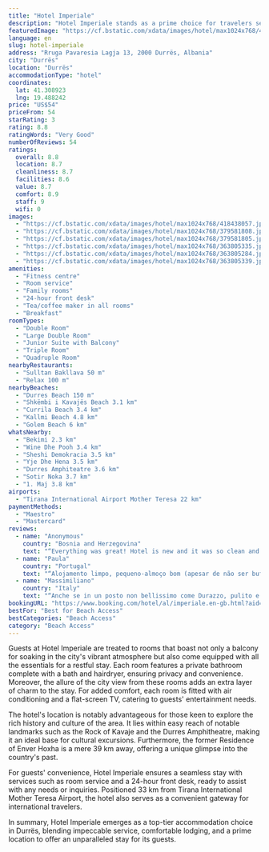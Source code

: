 ```yaml
---
title: "Hotel Imperiale"
description: "Hotel Imperiale stands as a prime choice for travelers seeking both comfort and convenience in Durrës, located just a stone's throw away from the pristine Durres Beach."
featuredImage: "https://cf.bstatic.com/xdata/images/hotel/max1024x768/418438057.jpg?k=cd8d65f056b459a7104423837f8d4796061db0ebbb9b5b5674f322eb72edf506&o=&hp=1"
language: en
slug: hotel-imperiale
address: "Rruga Pavaresia Lagja 13, 2000 Durrës, Albania"
city: "Durrës"
location: "Durrës"
accommodationType: "hotel"
coordinates:
  lat: 41.308923
  lng: 19.488242
price: "US$54"
priceFrom: 54
starRating: 3
rating: 8.8
ratingWords: "Very Good"
numberOfReviews: 54
ratings:
  overall: 8.8
  location: 8.7
  cleanliness: 8.7
  facilities: 8.6
  value: 8.7
  comfort: 8.9
  staff: 9
  wifi: 0
images:
  - "https://cf.bstatic.com/xdata/images/hotel/max1024x768/418438057.jpg?k=cd8d65f056b459a7104423837f8d4796061db0ebbb9b5b5674f322eb72edf506&o=&hp=1"
  - "https://cf.bstatic.com/xdata/images/hotel/max1024x768/379581808.jpg?k=fd8d3db2426b988c088499f039d06af19224a19774790ed6adb39fe22015e0b6&o=&hp=1"
  - "https://cf.bstatic.com/xdata/images/hotel/max1024x768/379581805.jpg?k=da19b4e9896844ff06a6c819c5637bb3fb55de7639465432e631b2166adb7f5c&o=&hp=1"
  - "https://cf.bstatic.com/xdata/images/hotel/max1024x768/363805335.jpg?k=3013ce65a8873545733fe44fa69ac92f3133d78d3b09410e9c21f0d597724842&o=&hp=1"
  - "https://cf.bstatic.com/xdata/images/hotel/max1024x768/363805284.jpg?k=ea1008051796eefc6add51b04b77433169e29437d2df8518b702b9c371af2615&o=&hp=1"
  - "https://cf.bstatic.com/xdata/images/hotel/max1024x768/363805339.jpg?k=734801c9b32afe0f01c07ee119f65f7a4b46a78168cd371a2c8be7a042ada954&o=&hp=1"
amenities:
  - "Fitness centre"
  - "Room service"
  - "Family rooms"
  - "24-hour front desk"
  - "Tea/coffee maker in all rooms"
  - "Breakfast"
roomTypes:
  - "Double Room"
  - "Large Double Room"
  - "Junior Suite with Balcony"
  - "Triple Room"
  - "Quadruple Room"
nearbyRestaurants:
  - "Sulltan Bakllava 50 m"
  - "Relax 100 m"
nearbyBeaches:
  - "Durres Beach 150 m"
  - "Shkëmbi i Kavajës Beach 3.1 km"
  - "Currila Beach 3.4 km"
  - "Kallmi Beach 4.8 km"
  - "Golem Beach 6 km"
whatsNearby:
  - "Bekimi 2.3 km"
  - "Wine Dhe Pooh 3.4 km"
  - "Sheshi Demokracia 3.5 km"
  - "Yje Dhe Hena 3.5 km"
  - "Durres Amphiteatre 3.6 km"
  - "Sotir Noka 3.7 km"
  - "1. Maj 3.8 km"
airports:
  - "Tirana International Airport Mother Teresa 22 km"
paymentMethods:
  - "Maestro"
  - "Mastercard"
reviews:
  - name: "Anonymous"
    country: "Bosnia and Herzegovina"
    text: "“Everything was great! Hotel is new and it was so clean and comfortable. Beach is cross the street, very close. My family enjoy the vacation. Rooms are big enough and restourante is beautiful. People in hotel are nice and they are trying to help...”"
  - name: "Paula"
    country: "Portugal"
    text: "“Alojamento limpo, pequeno-almoço bom (apesar de não ser buffet, opções disponíveis eram satisfatórias), permitiu check in tardio. Casa de banho espaçosa.”"
  - name: "Massimiliano"
    country: "Italy"
    text: "“Anche se in un posto non bellissimo come Durazzo, pulito e molto accogliente. Colazione ben preparata e molto ricca. Consigliatissimo.”"
bookingURL: "https://www.booking.com/hotel/al/imperiale.en-gb.html?aid=8035640"
bestFor: "Best for Beach Access"
bestCategories: "Beach Access"
category: "Beach Access"
---
```


Guests at Hotel Imperiale are treated to rooms that boast not only a balcony for soaking in the city's vibrant atmosphere but also come equipped with all the essentials for a restful stay. Each room features a private bathroom complete with a bath and hairdryer, ensuring privacy and convenience. Moreover, the allure of the city view from these rooms adds an extra layer of charm to the stay. For added comfort, each room is fitted with air conditioning and a flat-screen TV, catering to guests' entertainment needs.

The hotel's location is notably advantageous for those keen to explore the rich history and culture of the area. It lies within easy reach of notable landmarks such as the Rock of Kavaje and the Durres Amphitheatre, making it an ideal base for cultural excursions. Furthermore, the former Residence of Enver Hoxha is a mere 39 km away, offering a unique glimpse into the country's past.

For guests' convenience, Hotel Imperiale ensures a seamless stay with services such as room service and a 24-hour front desk, ready to assist with any needs or inquiries. Positioned 33 km from Tirana International Mother Teresa Airport, the hotel also serves as a convenient gateway for international travelers.

In summary, Hotel Imperiale emerges as a top-tier accommodation choice in Durrës, blending impeccable service, comfortable lodging, and a prime location to offer an unparalleled stay for its guests.